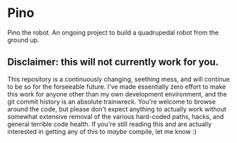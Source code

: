 # Pino

Pino the robot. An ongoing project to build a quadrupedal robot from the ground
up. 

## Disclaimer: this will not currently work for you.

This repository is a continuously changing, seething mess, and will continue to
be so for the forseeable future. I've made essentially zero effort to make this
work for anyone other than my own development environment, and the git commit
history is an absolute trainwreck. You're welcome to browse around the code, but
please don't expect anything to actually work without somewhat extensive removal
of the various hard-coded paths, hacks, and general terrible code health. If
you're still reading this and are actually interested in getting any of this to
_maybe_ compile, let me know :)
